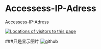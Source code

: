 Accessess-IP-Adress
===================

Accessess-IP-Adress

<div id="clustrmaps-widget"></div>

<script type="text/javascript">
var _clustrmaps = 
{
  'url' : 'https://github.com/CatcherX', 
	'user' : 1078721, 
	'server' : '4', 
	'id' : 'clustrmaps-widget', 
	'version' : 1, 
	'date' : '2013-02-14', 
	'lang' : 'zh', 
	'corners' : 'square' 
};

(
	function ()
	{ 
		var s = document.createElement('script'); 
		s.type = 'text/javascript'; 
		s.async = true; 
		s.src = 'http://www4.clustrmaps.com/counter/map.js'; 
		var x = document.getElementsByTagName('script')[0]; 
		x.parentNode.insertBefore(s, x);
	}
)

(

);

</script>
<noscript>
<a href="http://www4.clustrmaps.com/user/9cd1075c1">
<img src="http://www4.clustrmaps.com/stats/maps-no_clusters/https---github.com-CatcherX-thumb.jpg" 
	 alt="Locations of visitors to this page" />
</a>
</noscript>



###只是显示图片
![github](http://github.com/unicorn.png "github")



